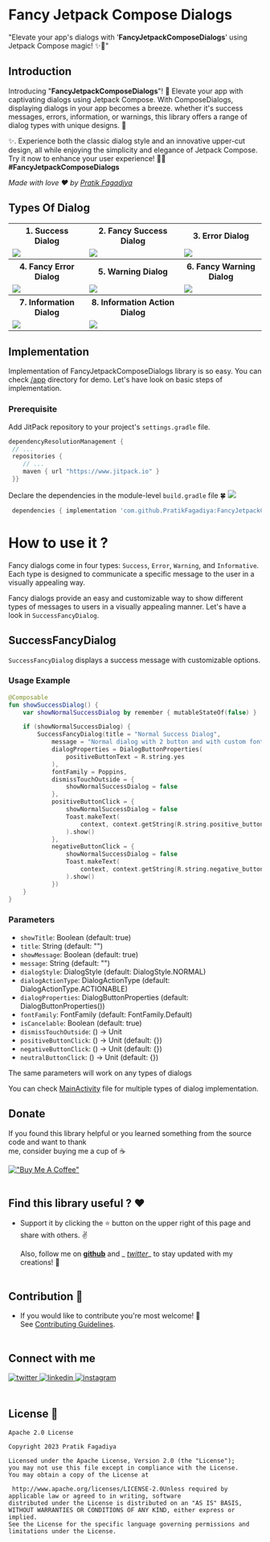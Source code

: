 
# Fancy Jetpack Compose Dialogs

"Elevate your app's dialogs with '**FancyJetpackComposeDialogs**' using Jetpack Compose magic! ✨📲"

## Introduction

Introducing "**FancyJetpackComposeDialogs**"! 🚀 Elevate your app with captivating dialogs using Jetpack   Compose. With ComposeDialogs, displaying dialogs in your app becomes a breeze. whether it's success  messages, errors, information, or warnings, this library offers a range of dialog types with unique  designs. 🎉

✨. Experience both the classic dialog style and an innovative upper-cut design, all while  enjoying the simplicity and elegance of Jetpack Compose. Try it now to enhance your user experience!  💬📲 **#FancyJetpackComposeDialogs**

_Made with love  ❤️ by  [Pratik Fagadiya](https://github.com/pratikfagadiya)_

## Types Of Dialog

<table style="width:100%">  
  <tr>  
    <th>1. Success Dialog</th>  
    <th>2. Fancy Success Dialog</th>  
    <th>3. Error Dialog</th>  
  </tr>  
  <tr>  
    <td><img src="https://github.com/PratikFagadiya/FancyJetpackComposeDialog/raw/master/art/normalsuccess_dialog.gif"/></td>  
    <td><img src="https://github.com/PratikFagadiya/FancyJetpackComposeDialog/raw/master/art/fancysucess_dialog.gif"/></td>  
    <td><img src="https://github.com/PratikFagadiya/FancyJetpackComposeDialog/raw/master/art/normalerror_dialog.gif"/></td>  
  </tr>  

  <tr>  
    <th>4. Fancy Error Dialog</th>  
    <th>5. Warning Dialog</th>  
    <th>6. Fancy Warning Dialog</th>  
  </tr>  
  <tr>  
    <td><img src="https://github.com/PratikFagadiya/FancyJetpackComposeDialog/raw/master/art/fancyerror_dialog.gif"/></td>  
    <td><img src="https://github.com/PratikFagadiya/FancyJetpackComposeDialog/raw/master/art/normalwarning_dialog.gif"/></td>  
    <td><img src="https://github.com/PratikFagadiya/FancyJetpackComposeDialog/raw/master/art/fancywarning_dialog.gif"/></td>  
  </tr>  
  <tr>  
    <th>7. Information Dialog</th>  
    <th>8. Information Action Dialog</th>  
    <th></th>  
  </tr>  
  <tr>  
  <td><img src="https://github.com/PratikFagadiya/FancyJetpackComposeDialog/raw/master/art/info_dialog.gif"/></td>  
    <td><img src="https://github.com/PratikFagadiya/FancyJetpackComposeDialog/raw/master/art/info_confirmation_dialog.gif"/></td>  
    <td></td>  
  </tr>  


</table>  

## Implementation
Implementation of FancyJetpackComposeDialogs library is so easy. You can check [/app](https://github.com/PratikFagadiya/FancyJetpackComposeDialog/tree/master/app) directory for demo. Let's have look on basic steps of implementation.

### Prerequisite

Add JitPack repository to your project's `settings.gradle` file.
```groovy  
dependencyResolutionManagement {  
 // ...  
 repositories {
    // ...
    maven { url "https://www.jitpack.io" }
 }}  
```  
Declare the dependencies in the module-level `build.gradle` file 🍀 [![](https://jitpack.io/v/PratikFagadiya/FancyJetpackComposeDialog.svg)](https://jitpack.io/#PratikFagadiya/FancyJetpackComposeDialog)
```gradle  
 dependencies { implementation 'com.github.PratikFagadiya:FancyJetpackComposeDialog:<LATEST_VERSION>' }
```  
# How to use it ?
Fancy dialogs come in four types: `Success`, `Error`, `Warning`, and `Informative`. Each type is designed to communicate a specific message to the user in a visually appealing way.

Fancy dialogs provide an easy and customizable way to show different types of messages to users in a visually appealing manner. Let's have a look in `SuccessFancyDialog`.

## SuccessFancyDialog

`SuccessFancyDialog` displays a success message with customizable options.

### Usage Example

```kotlin
@Composable
fun showSuccessDialog() {
    var showNormalSuccessDialog by remember { mutableStateOf(false) }

    if (showNormalSuccessDialog) {
        SuccessFancyDialog(title = "Normal Success Dialog",
            message = "Normal dialog with 2 button and with custom font",
            dialogProperties = DialogButtonProperties(
                positiveButtonText = R.string.yes
            ),
            fontFamily = Poppins,
            dismissTouchOutside = {
                showNormalSuccessDialog = false
            },
            positiveButtonClick = {
                showNormalSuccessDialog = false
                Toast.makeText(
                    context, context.getString(R.string.positive_button_clicked), Toast.LENGTH_SHORT
                ).show()
            },
            negativeButtonClick = {
                showNormalSuccessDialog = false
                Toast.makeText(
                    context, context.getString(R.string.negative_button_clicked), Toast.LENGTH_SHORT
                ).show()
            })
    }
}
```

### Parameters

- `showTitle`: Boolean (default: true)
- `title`: String (default: "")
- `showMessage`: Boolean (default: true)
- `message`: String (default: "")
- `dialogStyle`: DialogStyle (default: DialogStyle.NORMAL)
- `dialogActionType`: DialogActionType (default: DialogActionType.ACTIONABLE)
- `dialogProperties`: DialogButtonProperties (default: DialogButtonProperties())
- `fontFamily`: FontFamily (default: FontFamily.Default)
- `isCancelable`: Boolean (default: true)
- `dismissTouchOutside`: () -> Unit
- `positiveButtonClick`: () -> Unit (default: {})
- `negativeButtonClick`: () -> Unit (default: {})
- `neutralButtonClick`: () -> Unit (default: {})

The same parameters will work on any types of dialogs

You can check [MainActivity](https://github.com/PratikFagadiya/FancyJetpackComposeDialog/blob/bd8e270734c5865886717576ea21b35af0ccd7a9/app/src/main/java/com/patrik/fancyJetpackcomposedialog/MainActivity.kt#L61) file for multiple types of dialog implementation.

## Donate

If you found this library helpful or you learned something from the source code and want to thank  
me, consider buying me a cup of :coffee:

[!["Buy Me A Coffee"](https://www.buymeacoffee.com/assets/img/custom_images/yellow_img.png)](https://www.buymeacoffee.com/pratikf)  
<br />

## Find this library useful ? ❤️

- Support it by clicking the ⭐️ button on the upper right of this page and share with others. ✌️

  Also, follow me on __[github](https://github.com/PratikFagadiya)__ and _
  _[twitter](https://twitter.com/PFagadiya)__ to stay updated with my creations! 🤩    
  <br />

## Contribution 🤝

- If you would like to contribute you're most welcome! 💛    
  See [Contributing Guidelines](https://github.com/PratikFagadiya/FancyJetpackComposeDialog/blob/master/CONTRIBUTING.md).    
  <br />

## Connect with me

<div align="left">  
<a href="https://twitter.com/PFagadiy" target="https://twitter.com/PFagadiya">  
<img src=https://img.shields.io/badge/twitter-%2300acee.svg?&style=for-the-badge&logo=twitter&logoColor=white alt=twitter style="margin-bottom: 5px;" />  
</a>  
<a href="https://www.linkedin.com/in/pratik-fagadiya-79b8081b0/" target="https://www.linkedin.com/in/pratik-fagadiya-79b8081b0/">  
<img src=https://img.shields.io/badge/linkedin-%231E77B5.svg?&style=for-the-badge&logo=linkedin&logoColor=white alt=linkedin style="margin-bottom: 5px;" />  
</a>  
<a href="https://www.instagram.com/patrik.codes/?next=%2Fpatcoder%2F&hl=en" target="https://www.instagram.com/patrik.codes/?next=%2Fpatcoder%2F&hl=en">  
<img src=https://img.shields.io/badge/instagram-%23000000.svg?&style=for-the-badge&logo=instagram&logoColor=white alt=instagram style="margin-bottom: 5px;" />  
</a>  
</div>  
<br />  

## License 🔖

```  
Apache 2.0 License  
  
Copyright 2023 Pratik Fagadiya  
  
Licensed under the Apache License, Version 2.0 (the "License");  
you may not use this file except in compliance with the License.  
You may obtain a copy of the License at  
  
 http://www.apache.org/licenses/LICENSE-2.0Unless required by applicable law or agreed to in writing, software  
distributed under the License is distributed on an "AS IS" BASIS,  
WITHOUT WARRANTIES OR CONDITIONS OF ANY KIND, either express or implied.  
See the License for the specific language governing permissions and  
limitations under the License.  
```
